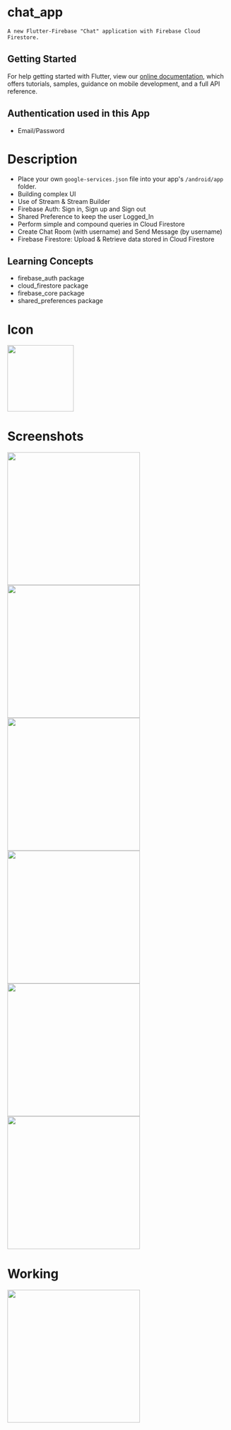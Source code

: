 # chat_app
```
A new Flutter-Firebase "Chat" application with Firebase Cloud Firestore.
```

## Getting Started

For help getting started with Flutter, view our
[online documentation](https://flutter.dev/docs), which offers tutorials,
samples, guidance on mobile development, and a full API reference.

## Authentication used in this App

- Email/Password

# Description

- Place your own ```google-services.json``` file into your app's ```/android/app``` folder.
- Building complex UI
- Use of Stream & Stream Builder
- Firebase Auth: Sign in, Sign up and Sign out
- Shared Preference to keep the user Logged_In
- Perform simple and compound queries in Cloud Firestore
- Create Chat Room (with username) and Send Message (by username)
- Firebase Firestore: Upload & Retrieve data stored in Cloud Firestore

## Learning Concepts

- firebase_auth package
- cloud_firestore package
- firebase_core package
- shared_preferences package

# Icon

<img src="https://user-images.githubusercontent.com/73339220/107324509-0123e600-6aca-11eb-9034-25824b572a93.png" width=150 />

# Screenshots

<img src="https://user-images.githubusercontent.com/73339220/107324748-64ae1380-6aca-11eb-8b7e-ef84a33e0a8f.jpg" width=300 /> <img src="https://user-images.githubusercontent.com/73339220/107324756-67106d80-6aca-11eb-8f89-7b1e66712786.jpg" width=300 />
<img src="https://user-images.githubusercontent.com/73339220/107371298-f4bd7e80-6b05-11eb-8e25-f92c62542795.jpg" width=300 /> <img src="https://user-images.githubusercontent.com/73339220/107371235-de172780-6b05-11eb-9f5d-247d49fd3255.jpg" width=300 />
<img src="https://user-images.githubusercontent.com/73339220/107371036-95f80500-6b05-11eb-8193-1fe6016d9c56.jpg" width=300 /> <img src="https://user-images.githubusercontent.com/73339220/107371052-9e504000-6b05-11eb-97fc-00d6a72fa2ca.jpg" width=300 />

# Working

<img src="https://user-images.githubusercontent.com/73339220/107370899-634e0c80-6b05-11eb-8d90-7e512712c8df.gif" width=300 />